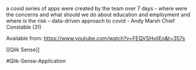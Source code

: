 a covid series of apps were created by the team over 7 days - where were the concerns and what should we do about education and employment and where is the risk – data-driven approach to covid - Andy Marsh Chief Constable (31)

Available from: https://www.youtube.com/watch?v=FEQVSHviIEo&t=357s

[[Qlik Sense]]

#Qlik-Sense-Application